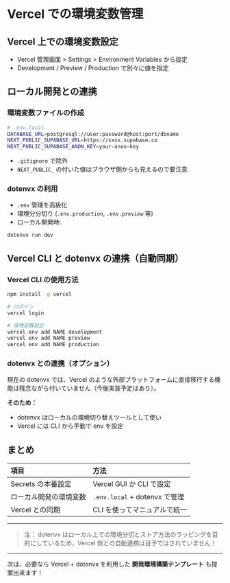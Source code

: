 # Vercel での環境変数管理

## Vercel 上での環境変数設定

- Vercel 管理画面 > Settings > Environment Variables から設定
- Development / Preview / Production で別々に値を指定

## ローカル開発との連携

### 環境変数ファイルの作成

```bash
# .env.local
DATABASE_URL=postgresql://user:password@host:port/dbname
NEXT_PUBLIC_SUPABASE_URL=https://xxxx.supabase.co
NEXT_PUBLIC_SUPABASE_ANON_KEY=your-anon-key
```

- `.gitignore` で除外
- `NEXT_PUBLIC_` の付いた値はブラウザ側からも見えるので要注意

### dotenvx の利用

- `.env` 管理を高級化
- 環境分分切り (`.env.production`, `.env.preview` 等)
- ローカル開発時:

```bash
dotenvx run dev
```

## Vercel CLI と dotenvx の連携（自動同期）

### Vercel CLI の使用方法

```bash
npm install -g vercel

# ログイン
vercel login

# 環境変数設定
vercel env add NAME development
vercel env add NAME preview
vercel env add NAME production
```

### dotenvx との連携（オプション）

現在の dotenvx では、Vercel のような外部プラットフォームに直接移行する機能は残念ながら付いていません（今後実装予定はあり）。

**そのため：**

- dotenvx はローカルの環境切り替えツールとして使い
- Vercel には CLI から手動で env を設定

## まとめ

| 項目                   | 方法                          |
| :--------------------- | :---------------------------- |
| Secrets の本番設定     | Vercel GUI か CLI で設定      |
| ローカル開発の環境変数 | `.env.local` + dotenvx で管理 |
| Vercel との同期        | CLI を使ってマニュアルで統一  |

---

> 注： dotenvx はローカル上での環境分切とストア方法のラッピングを目的にしているため，Vercel 側との自動連携は目予ではされていません！

---

次は、必要なら Vercel + dotenvx を利用した **開発環境構築テンプレート** も提案出来ます！

